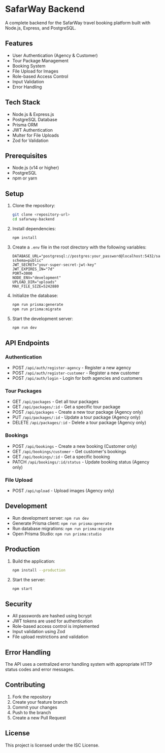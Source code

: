 # SafarWay Backend

A complete backend for the SafarWay travel booking platform built with Node.js, Express, and PostgreSQL.

## Features

- User Authentication (Agency & Customer)
- Tour Package Management
- Booking System
- File Upload for Images
- Role-based Access Control
- Input Validation
- Error Handling

## Tech Stack

- Node.js & Express.js
- PostgreSQL Database
- Prisma ORM
- JWT Authentication
- Multer for File Uploads
- Zod for Validation

## Prerequisites

- Node.js (v14 or higher)
- PostgreSQL
- npm or yarn

## Setup

1. Clone the repository:
   ```bash
   git clone <repository-url>
   cd safarway-backend
   ```

2. Install dependencies:
   ```bash
   npm install
   ```

3. Create a `.env` file in the root directory with the following variables:
   ```
   DATABASE_URL="postgresql://postgres:your_password@localhost:5432/safarway_db?schema=public"
   JWT_SECRET="your-super-secret-jwt-key"
   JWT_EXPIRES_IN="7d"
   PORT=3000
   NODE_ENV="development"
   UPLOAD_DIR="uploads"
   MAX_FILE_SIZE=5242880
   ```

4. Initialize the database:
   ```bash
   npm run prisma:generate
   npm run prisma:migrate
   ```

5. Start the development server:
   ```bash
   npm run dev
   ```

## API Endpoints

### Authentication
- POST `/api/auth/register-agency` - Register a new agency
- POST `/api/auth/register-customer` - Register a new customer
- POST `/api/auth/login` - Login for both agencies and customers

### Tour Packages
- GET `/api/packages` - Get all tour packages
- GET `/api/packages/:id` - Get a specific tour package
- POST `/api/packages` - Create a new tour package (Agency only)
- PUT `/api/packages/:id` - Update a tour package (Agency only)
- DELETE `/api/packages/:id` - Delete a tour package (Agency only)

### Bookings
- POST `/api/bookings` - Create a new booking (Customer only)
- GET `/api/bookings/customer` - Get customer's bookings
- GET `/api/bookings/:id` - Get a specific booking
- PATCH `/api/bookings/:id/status` - Update booking status (Agency only)

### File Upload
- POST `/api/upload` - Upload images (Agency only)

## Development

- Run development server: `npm run dev`
- Generate Prisma client: `npm run prisma:generate`
- Run database migrations: `npm run prisma:migrate`
- Open Prisma Studio: `npm run prisma:studio`

## Production

1. Build the application:
   ```bash
   npm install --production
   ```

2. Start the server:
   ```bash
   npm start
   ```

## Security

- All passwords are hashed using bcrypt
- JWT tokens are used for authentication
- Role-based access control is implemented
- Input validation using Zod
- File upload restrictions and validation

## Error Handling

The API uses a centralized error handling system with appropriate HTTP status codes and error messages.

## Contributing

1. Fork the repository
2. Create your feature branch
3. Commit your changes
4. Push to the branch
5. Create a new Pull Request

## License

This project is licensed under the ISC License. 